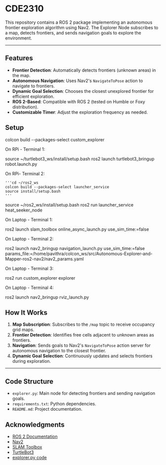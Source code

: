 # CDE2310

This repository contains a ROS 2 package implementing an autonomous frontier exploration algorithm using Nav2. The Explorer Node subscribes to a map, detects frontiers, and sends navigation goals to explore the environment.

---

## Features

- **Frontier Detection**: Automatically detects frontiers (unknown areas) in the map.
- **Autonomous Navigation**: Uses Nav2's `NavigateToPose` action to navigate to frontiers.
- **Dynamic Goal Selection**: Chooses the closest unexplored frontier for efficient exploration.
- **ROS 2-Based**: Compatible with ROS 2 (tested on Humble or Foxy distribution).
- **Customizable Timer**: Adjust the exploration frequency as needed.

## Setup

colcon build --packages-select custom_explorer

On RPi - Terminal 1:

source ~/turtlebot3_ws/install/setup.bash
ros2 launch turtlebot3_bringup robot.launch.py

On RPi- Terminal 2:

    '''cd ~/ros2_ws
    colcon build --packages-select launcher_service
    source install/setup.bash
    '''
source ~/ros2_ws/install/setup.bash
ros2 run launcher_service heat_seeker_node

On Laptop - Terminal 1:

ros2 launch slam_toolbox online_async_launch.py use_sim_time:=false

On Laptop - Terminal 2:

ros2 launch nav2_bringup navigation_launch.py use_sim_time:=false params_file:=/home/pavithra/colcon_ws/src/Autonomous-Explorer-and-Mapper-ros2-nav2/nav2_params.yaml

On Laptop - Terminal 3:

ros2 run custom_explorer explorer

On Laptop - Terminal 4:

ros2 launch nav2_bringup rviz_launch.py

## How It Works

1. **Map Subscription**: Subscribes to the `/map` topic to receive occupancy grid maps.
2. **Frontier Detection**: Identifies free cells adjacent to unknown areas as frontiers.
3. **Navigation**: Sends goals to Nav2's `NavigateToPose` action server for autonomous navigation to the closest frontier.
4. **Dynamic Goal Selection**: Continuously updates and selects frontiers during exploration.

---

## Code Structure

- `explorer.py`: Main node for detecting frontiers and sending navigation goals.
- `requirements.txt`: Python dependencies.
- `README.md`: Project documentation.


## Acknowledgments

- [ROS 2 Documentation](https://docs.ros.org/en/rolling/index.html)
- [Nav2](https://navigation.ros.org/)
- [SLAM Toolbox](https://github.com/SteveMacenski/slam_toolbox)
- [TurtleBot3](https://www.turtlebot.com/)
- [explorer.py code](https://github.com/AniArka/Autonomous-Explorer-and-Mapper-ros2-nav2)
